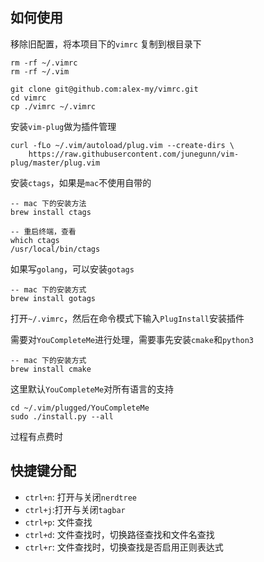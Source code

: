 ## 如何使用

移除旧配置，将本项目下的`vimrc` 复制到根目录下

```text
rm -rf ~/.vimrc
rm -rf ~/.vim

git clone git@github.com:alex-my/vimrc.git
cd vimrc
cp ./vimrc ~/.vimrc
```

安装`vim-plug`做为插件管理

```text
curl -fLo ~/.vim/autoload/plug.vim --create-dirs \
    https://raw.githubusercontent.com/junegunn/vim-plug/master/plug.vim
```

安装`ctags`，如果是`mac`不使用自带的

```text
-- mac 下的安装方法
brew install ctags

-- 重启终端，查看
which ctags
/usr/local/bin/ctags
```

如果写`golang`，可以安装`gotags`

```text
-- mac 下的安装方式
brew install gotags
```

打开`~/.vimrc`，然后在命令模式下输入`PlugInstall`安装插件

需要对`YouCompleteMe`进行处理，需要事先安装`cmake`和`python3`

```text
-- mac 下的安装方式
brew install cmake
```

这里默认`YouCompleteMe`对所有语言的支持

```text
cd ~/.vim/plugged/YouCompleteMe
sudo ./install.py --all
```

过程有点费时

## 快捷键分配

* `ctrl+n`: 打开与关闭`nerdtree`
* `ctrl+j`:打开与关闭`tagbar` 
* `ctrl+p`: 文件查找
* `ctrl+d`: 文件查找时，切换路径查找和文件名查找
* `ctrl+r`: 文件查找时，切换查找是否启用正则表达式
